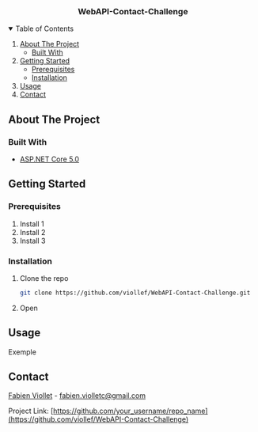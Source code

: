 <br />

  <h3 align="center">WebAPI-Contact-Challenge</h3>

<!-- TABLE OF CONTENTS -->
<details open="open">
  <summary>Table of Contents</summary>
  <ol>
    <li>
      <a href="#about-the-project">About The Project</a>
      <ul>
        <li><a href="#built-with">Built With</a></li>
      </ul>
    </li>
    <li>
      <a href="#getting-started">Getting Started</a>
      <ul>
        <li><a href="#prerequisites">Prerequisites</a></li>
        <li><a href="#installation">Installation</a></li>
      </ul>
    </li>
    <li><a href="#usage">Usage</a></li>
    <li><a href="#contact">Contact</a></li>
  </ol>
</details>



<!-- ABOUT THE PROJECT -->
## About The Project


### Built With

* [ASP.NET Core 5.0](https://docs.microsoft.com/fr-fr/dotnet/core/dotnet-five)



<!-- GETTING STARTED -->
## Getting Started

### Prerequisites
1. Install 1
2. Install 2
3. Install 3


### Installation

1. Clone the repo
   ```sh
   git clone https://github.com/viollef/WebAPI-Contact-Challenge.git
   ```
2. Open


<!-- USAGE EXAMPLES -->
## Usage
Exemple

<!-- CONTACT -->
## Contact

[Fabien Viollet](https://www.linkedin.com/in/fabien-viollet-297832b6/) - fabien.violletc@gmail.com

Project Link: [https://github.com/your_username/repo_name](https://github.com/viollef/WebAPI-Contact-Challenge)
